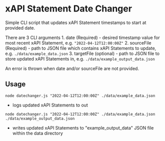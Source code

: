 # xAPI Statement Date Changer

Simple CLI script that updates xAPI Statement timestamps to start at provided date.

There are 3 CLI arguments
    1. date (Required) - desired timestamp value for most recent xAPI Statement, e.g. `"2022-04-12T12:00:00Z"`
    2. sourceFile (Required) - path to JSON file which contains xAPI Statements to update, e.g. `./data/example_data.json`
    3. targetFile (optional) - path to JSON file to store updated xAPI Statements in, e.g. `./data/example_output_data.json`

An error is thrown when date and/or sourceFile are not provided.

## Usage

`node datechanger.js "2022-04-12T12:00:00Z" ./data/example_data.json`

- logs updated xAPI Statements to out

`node datechanger.js "2022-04-12T12:00:00Z" ./data/example_data.json ./data/example_output_data.json`

- writes updated xAPI Statements to "example_output_data" JSON file within the data directory
